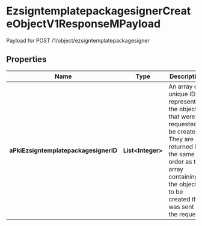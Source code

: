 

# EzsigntemplatepackagesignerCreateObjectV1ResponseMPayload

Payload for POST /1/object/ezsigntemplatepackagesigner

## Properties

| Name | Type | Description | Notes |
|------------ | ------------- | ------------- | -------------|
|**aPkiEzsigntemplatepackagesignerID** | **List&lt;Integer&gt;** | An array of unique IDs representing the object that were requested to be created.  They are returned in the same order as the array containing the objects to be created that was sent in the request. |  |



